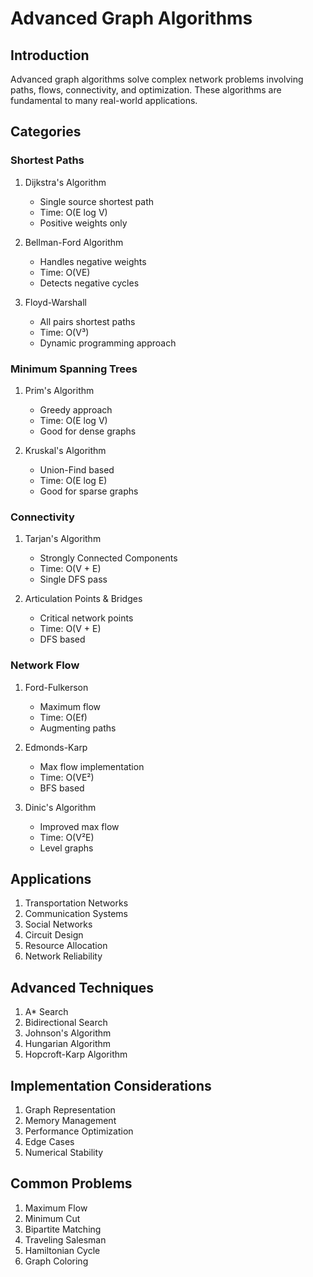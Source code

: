 # Advanced Graph Algorithms

## Introduction
Advanced graph algorithms solve complex network problems involving paths, flows, connectivity, and optimization. These algorithms are fundamental to many real-world applications.

## Categories

### Shortest Paths
1. Dijkstra's Algorithm
   - Single source shortest path
   - Time: O(E log V)
   - Positive weights only

2. Bellman-Ford Algorithm
   - Handles negative weights
   - Time: O(VE)
   - Detects negative cycles

3. Floyd-Warshall
   - All pairs shortest paths
   - Time: O(V³)
   - Dynamic programming approach

### Minimum Spanning Trees
1. Prim's Algorithm
   - Greedy approach
   - Time: O(E log V)
   - Good for dense graphs

2. Kruskal's Algorithm
   - Union-Find based
   - Time: O(E log E)
   - Good for sparse graphs

### Connectivity
1. Tarjan's Algorithm
   - Strongly Connected Components
   - Time: O(V + E)
   - Single DFS pass

2. Articulation Points & Bridges
   - Critical network points
   - Time: O(V + E)
   - DFS based

### Network Flow
1. Ford-Fulkerson
   - Maximum flow
   - Time: O(Ef)
   - Augmenting paths

2. Edmonds-Karp
   - Max flow implementation
   - Time: O(VE²)
   - BFS based

3. Dinic's Algorithm
   - Improved max flow
   - Time: O(V²E)
   - Level graphs

## Applications
1. Transportation Networks
2. Communication Systems
3. Social Networks
4. Circuit Design
5. Resource Allocation
6. Network Reliability

## Advanced Techniques
1. A* Search
2. Bidirectional Search
3. Johnson's Algorithm
4. Hungarian Algorithm
5. Hopcroft-Karp Algorithm

## Implementation Considerations
1. Graph Representation
2. Memory Management
3. Performance Optimization
4. Edge Cases
5. Numerical Stability

## Common Problems
1. Maximum Flow
2. Minimum Cut
3. Bipartite Matching
4. Traveling Salesman
5. Hamiltonian Cycle
6. Graph Coloring
